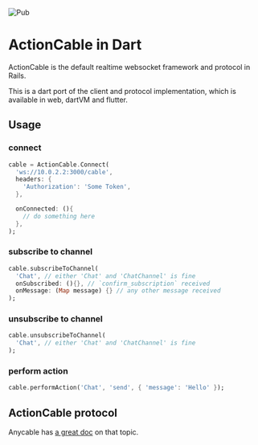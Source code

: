 ![Pub](https://img.shields.io/pub/v/action_cable)

# ActionCable in Dart

ActionCable is the default realtime websocket framework and protocol in Rails.

This is a dart port of the client and protocol implementation, which is available in web, dartVM and flutter.

## Usage

### connect

```dart
cable = ActionCable.Connect(
  'ws://10.0.2.2:3000/cable',
  headers: {
    'Authorization': 'Some Token',
  },

  onConnected: (){
    // do something here
  },
);
```

### subscribe to channel

```dart
cable.subscribeToChannel(
  'Chat', // either 'Chat' and 'ChatChannel' is fine
  onSubscribed: (){}, // `confirm_subscription` received
  onMessage: (Map message) {} // any other message received
);
```

### unsubscribe to channel

```dart
cable.unsubscribeToChannel(
  'Chat', // either 'Chat' and 'ChatChannel' is fine
);
```

### perform action

```dart
cable.performAction('Chat', 'send', { 'message': 'Hello' });
```

## ActionCable protocol

Anycable has [a great doc](https://docs.anycable.io/#/misc/action_cable_protocol) on that topic.
